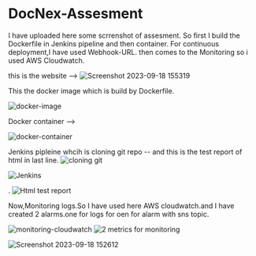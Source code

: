 # DocNex-Assesment

I have uploaded here some scrrenshot of assesment.
So first I build the Dockerfile in Jenkins pipeline and then container.
For continuous deployment,I have used Webhook-URL.
then comes to the Monitoring so i used AWS Cloudwatch.

this is the website -->
![Screenshot 2023-09-18 155319](https://github.com/priyanka-1994/DocNex-Assesment/assets/71969309/218aaa8b-d994-4b20-bdf3-4e239c4f8919)

This the docker image which is build by Dockerfile.

![docker-image](https://github.com/priyanka-1994/DocNex-Assesment/assets/71969309/7d84d676-a23d-4c85-a0f9-5d08b97c500b)

Docker container --> 

![docker-container](https://github.com/priyanka-1994/DocNex-Assesment/assets/71969309/af6f5260-ade7-4193-902f-7ac40a4091dc)


Jenkins pipleine whcih is cloning git repo -- and this is the test report of html in last line.
![cloning git](https://github.com/priyanka-1994/DocNex-Assesment/assets/71969309/9198fda0-cd02-4349-aed1-79d9d250f8ca)


![Jenkins](https://github.com/priyanka-1994/DocNex-Assesment/assets/71969309/9d6b82e8-da11-4809-a54a-c5411357d87a)


.
![Html test report](https://github.com/priyanka-1994/DocNex-Assesment/assets/71969309/3acf9a45-0efe-4ec5-948e-1774f764c570)

Now,Monitoring logs.So I have used here AWS cloudwatch.and I have created 2 alarms.one for logs for oen for alarm with sns topic.

![monitoring-cloudwatch ](https://github.com/priyanka-1994/DocNex-Assesment/assets/71969309/95ff4896-82d0-4d04-bced-149203ef4bab)
![2 metrics for monitoring](https://github.com/priyanka-1994/DocNex-Assesment/assets/71969309/31dbcc41-521c-425c-a56d-cbf49c8666de)




![Screenshot 2023-09-18 152612](https://github.com/priyanka-1994/DocNex-Assesment/assets/71969309/14101136-08e3-4151-b7e0-961f49281100)


